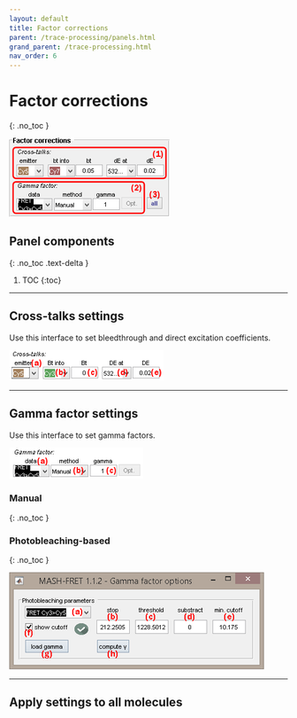 ```yaml
---
layout: default
title: Factor corrections
parent: /trace-processing/panels.html
grand_parent: /trace-processing.html
nav_order: 6
---
```


# Factor corrections
{: .no_toc }

<a href="../../assets/images/gui/TP-panel-factors.png"><img src="../../assets/images/gui/TP-panel-factors.png" style="max-width: 292px;"/></a>

## Panel components
{: .no_toc .text-delta }

1. TOC
{:toc}


---

## Cross-talks settings

Use this interface to set bleedthrough and direct excitation coefficients.

<a href="../../assets/images/gui/TP-panel-factors-crosstalks.png"><img src="../../assets/images/gui/TP-panel-factors-crosstalks.png" style="max-width: 279px;"/></a>


---

## Gamma factor settings

Use this interface to set gamma factors.

<a href="../../assets/images/gui/TP-panel-factors-gamma.png"><img src="../../assets/images/gui/TP-panel-factors-gamma.png" style="max-width: 242px;"/></a>


### Manual
{: .no_toc }


### Photobleaching-based
{: .no_toc }

<a href="../../assets/images/gui/TP-panel-factors-gamma-opt.png"><img src="../../assets/images/gui/TP-panel-factors-gamma-opt.png" style="max-width: 461px;"/></a>


---

## Apply settings to all molecules



